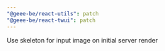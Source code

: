 ```yaml
---
"@geee-be/react-utils": patch
"@geee-be/react-twui": patch
---
```


Use skeleton for input image on initial server render
